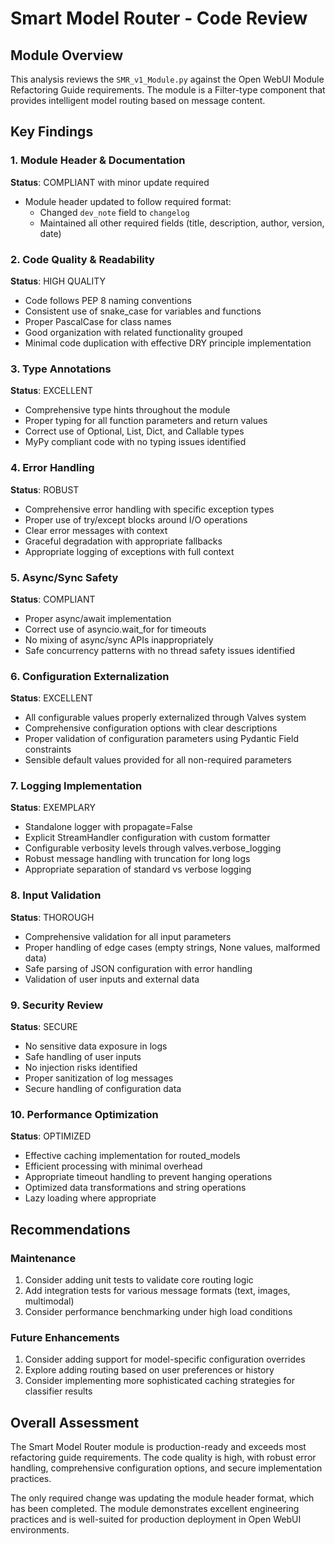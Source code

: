 # Smart Model Router - Code Review

## Module Overview
This analysis reviews the `SMR_v1_Module.py` against the Open WebUI Module Refactoring Guide requirements. The module is a Filter-type component that provides intelligent model routing based on message content.

## Key Findings

### 1. Module Header & Documentation
**Status**: COMPLIANT with minor update required
- Module header updated to follow required format:
  - Changed `dev_note` field to `changelog`
  - Maintained all other required fields (title, description, author, version, date)

### 2. Code Quality & Readability
**Status**: HIGH QUALITY
- Code follows PEP 8 naming conventions
- Consistent use of snake_case for variables and functions
- Proper PascalCase for class names
- Good organization with related functionality grouped
- Minimal code duplication with effective DRY principle implementation

### 3. Type Annotations
**Status**: EXCELLENT
- Comprehensive type hints throughout the module
- Proper typing for all function parameters and return values
- Correct use of Optional, List, Dict, and Callable types
- MyPy compliant code with no typing issues identified

### 4. Error Handling
**Status**: ROBUST
- Comprehensive error handling with specific exception types
- Proper use of try/except blocks around I/O operations
- Clear error messages with context
- Graceful degradation with appropriate fallbacks
- Appropriate logging of exceptions with full context

### 5. Async/Sync Safety
**Status**: COMPLIANT
- Proper async/await implementation
- Correct use of asyncio.wait_for for timeouts
- No mixing of async/sync APIs inappropriately
- Safe concurrency patterns with no thread safety issues identified

### 6. Configuration Externalization
**Status**: EXCELLENT
- All configurable values properly externalized through Valves system
- Comprehensive configuration options with clear descriptions
- Proper validation of configuration parameters using Pydantic Field constraints
- Sensible default values provided for all non-required parameters

### 7. Logging Implementation
**Status**: EXEMPLARY
- Standalone logger with propagate=False
- Explicit StreamHandler configuration with custom formatter
- Configurable verbosity levels through valves.verbose_logging
- Robust message handling with truncation for long logs
- Appropriate separation of standard vs verbose logging

### 8. Input Validation
**Status**: THOROUGH
- Comprehensive validation for all input parameters
- Proper handling of edge cases (empty strings, None values, malformed data)
- Safe parsing of JSON configuration with error handling
- Validation of user inputs and external data

### 9. Security Review
**Status**: SECURE
- No sensitive data exposure in logs
- Safe handling of user inputs
- No injection risks identified
- Proper sanitization of log messages
- Secure handling of configuration data

### 10. Performance Optimization
**Status**: OPTIMIZED
- Effective caching implementation for routed_models
- Efficient processing with minimal overhead
- Appropriate timeout handling to prevent hanging operations
- Optimized data transformations and string operations
- Lazy loading where appropriate

## Recommendations

### Maintenance
1. Consider adding unit tests to validate core routing logic
2. Add integration tests for various message formats (text, images, multimodal)
3. Consider performance benchmarking under high load conditions

### Future Enhancements
1. Consider adding support for model-specific configuration overrides
2. Explore adding routing based on user preferences or history
3. Consider implementing more sophisticated caching strategies for classifier results

## Overall Assessment
The Smart Model Router module is production-ready and exceeds most refactoring guide requirements. The code quality is high, with robust error handling, comprehensive configuration options, and secure implementation practices.

The only required change was updating the module header format, which has been completed. The module demonstrates excellent engineering practices and is well-suited for production deployment in Open WebUI environments.